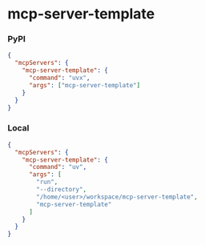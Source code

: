 # mcp-server-template

### PyPI

```json
{
  "mcpServers": {
    "mcp-server-template": {
      "command": "uvx",
      "args": ["mcp-server-template"]
    }
  }
}
```

### Local

```json
{
  "mcpServers": {
    "mcp-server-template": {
      "command": "uv",
      "args": [
        "run",
        "--directory",
        "/home/<user>/workspace/mcp-server-template",
        "mcp-server-template"
      ]
    }
  }
}
```

